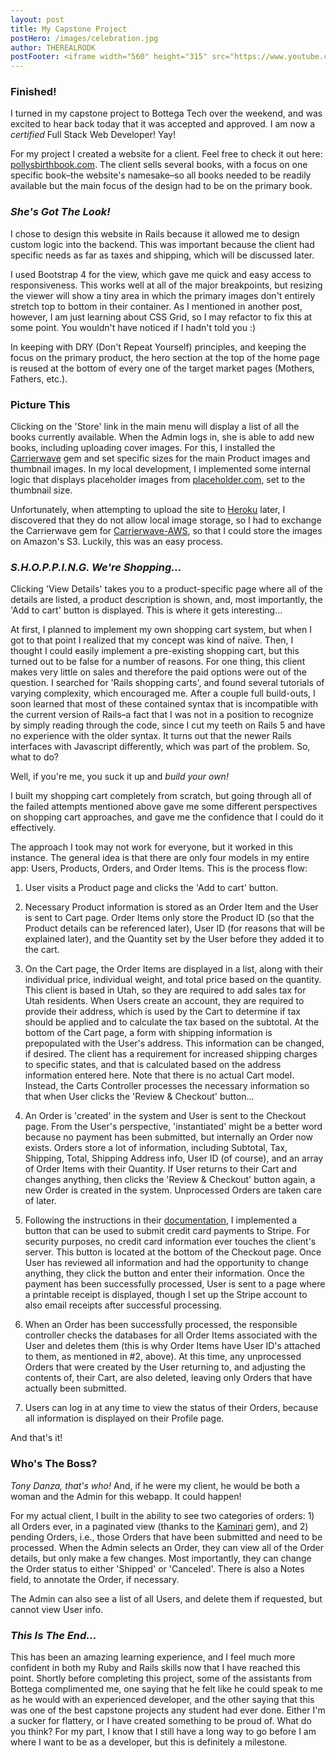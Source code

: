 ```yaml
---
layout: post
title: My Capstone Project
postHero: /images/celebration.jpg
author: THEREALRODK
postFooter: <iframe width="560" height="315" src="https://www.youtube.com/embed/6fHA-WO_K-c" frameborder="0" allow="autoplay; encrypted-media" allowfullscreen></iframe>
---
```


### Finished!

I turned in my capstone project to Bottega Tech over the weekend, and was excited to hear back today that it was accepted and approved. I am now a <em>certified</em> Full Stack Web Developer! Yay!

For my project I created a website for a client. Feel free to check it out here: <a href="http://pollysbirthbook.com" target="_blank">pollysbirthbook.com</a>. The client sells several books, with a focus on one specific book–the website's namesake–so all books needed to be readily available but the main focus of the design had to be on the primary book.

### *She's Got The Look!*

I chose to design this website in Rails because it allowed me to design custom logic into the backend. This was important because the client had specific needs as far as taxes and shipping, which will be discussed later.

I used Bootstrap 4 for the view, which gave me quick and easy access to responsiveness. This works well at all of the major breakpoints, but resizing the viewer will show a tiny area in which the primary images don't entirely stretch top to bottom in their container. As I mentioned in another post, however, I am just learning about CSS Grid, so I may refactor to fix this at some point. You wouldn't have noticed if I hadn't told you :)

In keeping with DRY (Don't Repeat Yourself) principles, and keeping the focus on the primary product, the hero section at the top of the home page is reused at the bottom of every one of the target market pages (Mothers, Fathers, etc.).

### Picture This

Clicking on the 'Store' link in the main menu will display a list of all the books currently available. When the Admin logs in, she is able to add new books, including uploading cover images. For this, I installed the <a href="https://rubygems.org/gems/carrierwave" target="_blank">Carrierwave</a> gem and set specific sizes for the main Product images and thumbnail images. In my local development, I implemented some internal logic that displays placeholder images from <a href="https://placeholder.com/" target="_blank">placeholder.com</a>, set to the thumbnail size.

Unfortunately, when attempting to upload the site to <a href="https://www.heroku.com/" target="_blank">Heroku</a> later, I discovered that they do not allow local image storage, so I had to exchange the Carrierwave gem for <a href="https://rubygems.org/gems/carrierwave-aws" target="_blank">Carrierwave-AWS</a>, so that I could store the images on Amazon's S3. Luckily, this was an easy process.

### *S.H.O.P.P.I.N.G. We're Shopping…*

Clicking 'View Details' takes you to a product-specific page where all of the details are listed, a product description is shown, and, most importantly, the 'Add to cart' button is displayed. This is where it gets interesting…

At first, I planned to implement my own shopping cart system, but when I got to that point I realized that my concept was kind of naïve. Then, I thought I could easily implement a pre-existing shopping cart, but this turned out to be false for a number of reasons. For one thing, this client makes very little on sales and therefore the paid options were out of the question. I searched for 'Rails shopping carts', and found several tutorials of varying complexity, which encouraged me. After a couple full build-outs, I soon learned that most of these contained syntax that is incompatible with the current version of Rails–a fact that I was not in a position to recognize by simply reading through the code, since I cut my teeth on Rails 5 and have no experience with the older syntax. It turns out that the newer Rails interfaces with Javascript differently, which was part of the problem. So, what to do?

Well, if you're me, you suck it up and *build your own!*

I built my shopping cart completely from scratch, but going through all of the failed attempts mentioned above gave me some different perspectives on shopping cart approaches, and gave me the confidence that I could do it effectively.

The approach I took may not work for everyone, but it worked in this instance. The general idea is that there are only four models in my entire app: Users, Products, Orders, and Order Items. This is the process flow:

1. User visits a Product page and clicks the 'Add to cart' button.

2. Necessary Product information is stored as an Order Item and the User is sent to Cart page. Order Items only store the Product ID (so that the Product details can be referenced later), User ID (for reasons that will be explained later), and the Quantity set by the User before they added it to the cart. 

3. On the Cart page, the Order Items are displayed in a list, along with their individual price, individual weight, and total price based on the quantity. This client is based in Utah, so they are required to add sales tax for Utah residents. When Users create an account, they are required to provide their address, which is used by the Cart to determine if tax should be applied and to calculate the tax based on the subtotal. At the bottom of the Cart page, a form with shipping information is prepopulated with the User's address. This information can be changed, if desired. The client has a requirement for increased shipping charges to specific states, and that is calculated based on the address information entered here. Note that there is no actual Cart model. Instead, the Carts Controller processes the necessary information so that when User clicks the 'Review & Checkout' button…

4. An Order is 'created' in the system and User is sent to the Checkout page. From the User's perspective, 'instantiated' might be a better word because no payment has been submitted, but internally an Order now exists. Orders store a lot of information, including Subtotal, Tax, Shipping, Total, Shipping Address info, User ID (of course), and an array of Order Items with their Quantity. If User returns to their Cart and changes anything, then clicks the 'Review & Checkout' button again, a new Order is created in the system. Unprocessed Orders are taken care of later.

5. Following the instructions in their <a href="https://stripe.com/docs/checkout/rails" target="_blank">documentation</a>, I implemented a button that can be used to submit credit card payments to Stripe. For security purposes, no credit card information ever touches the client's server. This button is located at the bottom of the Checkout page. Once User has reviewed all information and had the opportunity to change anything, they click the button and enter their information. Once the payment has been successfully processed, User is sent to a page where a printable receipt is displayed, though I set up the Stripe account to also email receipts after successful processing.

6. When an Order has been successfully processed, the responsible controller checks the databases for all Order Items associated with the User and deletes them (this is why Order Items have User ID's attached to them, as mentioned in #2, above). At this time, any unprocessed Orders that were created by the User returning to, and adjusting the contents of, their Cart, are also deleted, leaving only Orders that have actually been submitted.

7. Users can log in at any time to view the status of their Orders, because all information is displayed on their Profile page.

And that's it!

### Who's The Boss?

*Tony Danza, that's who!* And, if he were my client, he would be both a woman and the Admin for this webapp. It could happen!

For my actual client, I built in the ability to see two categories of orders: 1) all Orders ever, in a paginated view (thanks to the <a href="https://rubygems.org/gems/kaminari" target="_blank">Kaminari</a> gem), and 2) pending Orders, i.e., those Orders that have been submitted and need to be processed. When the Admin selects an Order, they can view all of the Order details, but only make a few changes. Most importantly, they can change the Order status to either 'Shipped' or 'Canceled'. There is also a Notes field, to annotate the Order, if necessary.

The Admin can also see a list of all Users, and delete them if requested, but cannot view User info.

### *This Is The End…*

This has been an amazing learning experience, and I feel much more confident in both my Ruby and Rails skills now that I have reached this point. Shortly before completing this project, some of the assistants from Bottega complimented me, one saying that he felt like he could speak to me as he would with an experienced developer, and the other saying that this was one of the best capstone projects any student had ever done. Either I'm a sucker for flattery, or I have created something to be proud of. What do you think? For my part, I know that I still have a long way to go before I am where I want to be as a developer, but this is definitely a milestone.

<!--

Use this to place images within the article. Use the pull-left and pull-right classes for placement.

<img class="pull-left" src="http://placekitten.com/g/400/200"
     alt="kitten">
-->